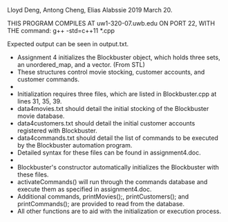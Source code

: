 Lloyd Deng, Antong Cheng, Elias Alabssie
2019 March 20.

THIS PROGRAM COMPILES AT uw1-320-07.uwb.edu ON PORT 22,
WITH THE command: g++ -std=c++11 *.cpp
 
 Expected output can be seen in output.txt.
 
 * Assignment 4 initializes the Blockbuster object, which holds three sets, an unordered_map, and a vector. (From STL)
 * These structures control movie stocking, customer accounts, and customer commands.
 *
 * Initialization requires three files, which are listed in Blockbuster.cpp at lines 31, 35, 39.
 * data4movies.txt should detail the initial stocking of the Blockbuster movie database.
 * data4customers.txt should detail the initial customer accounts registered with Blockbuster.
 * data4commands.txt should detail the list of commands to be executed by the Blockbuster automation program.
 * Detailed syntax for these files can be found in assignment4.doc.
 *
 * Blockbuster's constructor automatically initializes the Blockbuster with these files.
 * activateCommands() will run through the commands database and execute them as specified in assignment4.doc.
 * Additional commands, printMovies();, printCustomers(); and printCommands(); are provided to read from the database.
 * All other functions are to aid with the initialization or execution process.
 

	
